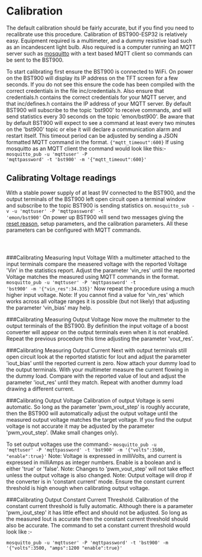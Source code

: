 # Calibration
The default calibration should be fairly accurate, but if you find you need to recalibrate use this procedure.
Calibration of BST900-ESP32 is relatively easy. Equipment required is a multimeter, and a dummy resistive load
 such as an incandescent light bulb. Also required is a computer running an MQTT server such as [mosquitto](https://mosquitto.org/)
 with a text based MQTT client so commands can be sent to the BST900.
 
 To start calibrating first ensure the BST900 is connected to WiFi. On power on the BST900 will display its IP address on the TFT
  screen for a few seconds. If you do not see this ensure the code has been compiled with the correct credentials in the file 
  inc/credentials.h. Also ensure that credentials.h contains the correct credentials for your MQTT server, and that inc/defines.h contains 
  the IP address of your MQTT server. By default BST900 will subscribe to the topic 'bst900' to receive commands, and will send
   statistics every 30 seconds on the topic 'emon/bst900'.  Be aware that by default BST900 will expect to see a command at least every 
    two minutes on the 'bst900' topic or else it will declare a communication alarm and restart itself. This timeout period can 
    be adjusted by sending a JSON formatted MQTT command in the format.
    <code>{"mqtt_timeout":600}</code>
If using mosquitto as an MQTT client the command would look like this:-
<code>mosquitto_pub  -u 'mqttuser' -P 'mqttpassword' -t 'bst900' -m '{"mqtt_timeout":600}'</code>
  
 
 ## Calibrating Voltage readings
 With a stable power supply of at least 9V connected to the BST900, and the output terminals of the BST900
  left open circuit open a terminal window and subscribe to the topic BST900 is sending statistics on.
  <code>mosquitto_sub -v -u 'mqttuser' -P 'mqttpassword' -t 'emon/bst900'</code>
  On power up BST900 will send two messages giving the [reset reason](https://github.com/espressif/arduino-esp32/blob/master/libraries/ESP32/examples/ResetReason/ResetReason.ino), setup parameters, and 
  the calibration parameters. All these parameters can be configured with MQTT commands.
  <code>
  
  
  </code>
  
  ###Calibrating Measuring Input Voltage
  With a multimeter attached to the input terminals compare the measered voltage with the reported Voltage 'Vin' in the statistics report.
  Adjust the parameter 'vin_res' until the reported Voltage matches the measured using MQTT commands in the format.
  <code>mosquitto_pub  -u 'mqttuser' -P 'mqttpassword' -t 'bst900' -m '{"vin_res":34.335}'</code>
  Now repeat the procedure using a much higher input voltage.
  Note: If you cannot find a value for 'vin_res' which works across all voltage ranges it is possible (but not likely) that adjusting the 
  parameter 'vin_bias' may help.
  
  ###Calibrating Measuring Output Voltage
  Now move the multmeter to the output terminals of the BST900. By definition the input voltage of a boost converter will appear on the output terminals even when it is not enabled.
  Repeat the previous procedure this time adjusting the parameter 'vout_res'.
  
  ###Calibrating Measuring Output Current
  Next with output terminals still open circuit look at the reported statistic for Iout and adjust the parameter 'iout_bias' until the reported current is zero.
  Now attach your dummy load to the output terminals. With your multimeter measure the current flowing in the dummy load.
  Compare with the reported value of Iout and adjust the parameter 'iout_res' until they match.  Repeat with another dummy load drawing a different current.
  
  
  ###Calibrating Output Voltage
  Calibration of output Voltage is semi automatic. So long as the parameter 'pwm_vout_step' is roughly accurate, then the BST900 will
   automatically adjust the output voltage until the measured output voltage matches the target voltage. If you find the output voltage
    is not accurate it may be adjusted by the parameter 'pwm_vout_step'. (Make small changes only).
    
  To set output voltages use the command:-
  <code>mosquitto_pub  -u 'mqttuser' -P 'mqttpassword' -t 'bst900' -m '{"volts":3500, "enable":true}'</code>
  Note: Voltage is expressed in milliVolts, and current is expressed in milliAmps as integer numbers. Enable is a boolean and is either 
  'true' or 'false'.
  Note: Changes to 'pwm_vout_step' will not take effect unless the output voltage is also changed.
  Note: Output voltage will drop if the converter is in 'constant current' mode. Ensure the constant current threshold is high enough when
   calibrating output voltage.
  
  ###Calibrating Output Constant Current Threshold.
  Calibration of the constant current threshold is fully automatic. Although there is a parameter 'pwm_iout_step' it has little effect and should not be adjusted.
  So long as the measured Iout is accurate then the constant current threshold should also be accurate.
  The command to set a constant current threshold would look like :-
  
  <code>mosquitto_pub  -u 'mqttuser' -P 'mqttpassword' -t 'bst900' -m '{"volts":3500, "amps":1200 "enable":true}'</code>
  
